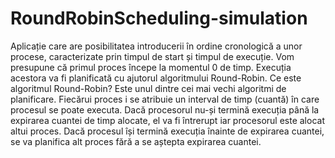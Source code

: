 # RoundRobinScheduling-simulation
Aplicație care are posibilitatea introducerii în ordine cronologică a unor procese, caracterizate prin timpul de start și timpul de execuție. Vom presupune că primul proces începe la momentul 0 de timp. Execuția acestora va fi planificată cu ajutorul algoritmului Round-Robin. 
  Ce este algoritmul Round-Robin?
Este unul dintre cei mai vechi algoritmi de planificare. Fiecărui proces i se atribuie un interval de timp (cuantă) în care procesul se poate executa.
Dacă procesorul nu-și termină execuția până la expirarea cuantei de timp alocate, el va fi întrerupt iar procesorul este alocat altui proces. Dacă procesul își termină execuția înainte de expirarea cuantei, se va planifica alt proces fără a se aștepta expirarea cuantei.
